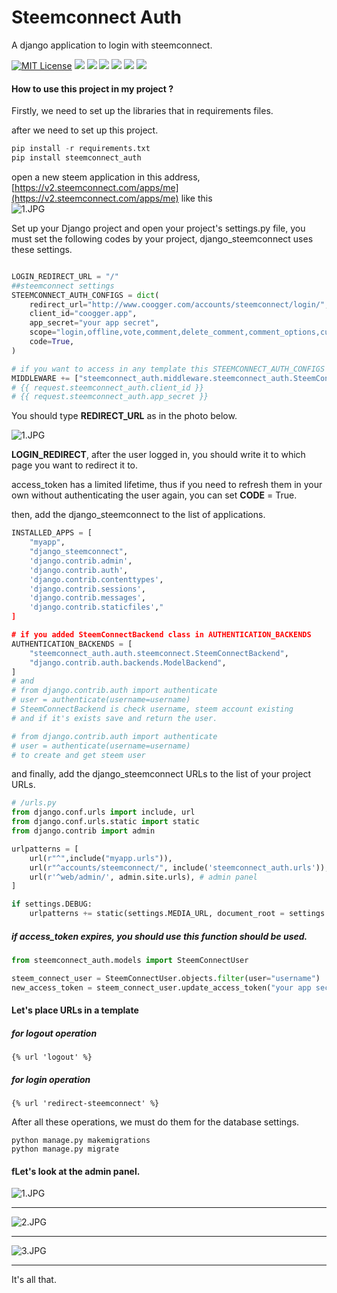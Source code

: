 # Steemconnect Auth
A django application to login with steemconnect.

[![MIT License](https://img.shields.io/github/license/coogger/steemconnect_auth.svg)](https://github.com/coogger/steemconnect_auth/blob/master/LICENSE.txt) [![](https://img.shields.io/github/release/coogger/steemconnect_auth.svg)](https://github.com/coogger/steemconnect_auth/releases) ![](https://img.shields.io/github/last-commit/coogger/steemconnect_auth.svg) ![](https://pepy.tech/badge/steemconnect_auth) ![](https://img.shields.io/badge/Code%20style-black-black) ![](https://img.shields.io/badge/code%20style-isort-lightgrey) [![](https://img.shields.io/badge/Unnecessary%20library%20detection-unimport-green)](https://github.com/hakancelik96/unimport)


#### How to use this project in my project ?

Firstly, we need to set up the libraries that in requirements files.

after we need to set up this project.

```python
pip install -r requirements.txt
pip install steemconnect_auth
```

open a new steem application in this address, [https://v2.steemconnect.com/apps/me](https://v2.steemconnect.com/apps/me) like this
<br>
![1.JPG](https://cdn.steemitimages.com/DQmUuKDj9mzR29bKkXq6Z7r7uaVT1Q3NV6QuBFTGe3WE4Qh/1.JPG)

Set up your Django project and open your project's settings.py file, you must set the following codes by your project, django_steemconnect uses these settings.

```python

LOGIN_REDIRECT_URL = "/"
##steemconnect settings
STEEMCONNECT_AUTH_CONFIGS = dict(
    redirect_url="http://www.coogger.com/accounts/steemconnect/login/",
    client_id="coogger.app",
    app_secret="your app secret",
    scope="login,offline,vote,comment,delete_comment,comment_options,custom_json,claim_reward_balance",
    code=True,
)

# if you want to access in any template this STEEMCONNECT_AUTH_CONFIGS
MIDDLEWARE += ["steemconnect_auth.middleware.steemconnect_auth.SteemConnectAuthMiddleware"]
# {{ request.steemconnect_auth.client_id }}
# {{ request.steemconnect_auth.app_secret }}

```
You should type **REDIRECT_URL** as in the photo below.

![1.JPG](https://cdn.steemitimages.com/DQmRYNKg9z6D9PEmkeSFqiuHpUEjmeEqA36HjrLaqSxgUMQ/1.JPG)

**LOGIN_REDIRECT**, after the user logged in, you should write it to which page you want to redirect it to.

access_token has a limited lifetime, thus if you need to refresh them in your own without authenticating the user again, you can set **CODE** = True.

then, add the django_steemconnect to the list of applications.

```python
INSTALLED_APPS = [
    "myapp",
    "django_steemconnect",
    'django.contrib.admin',
    'django.contrib.auth',
    'django.contrib.contenttypes',
    'django.contrib.sessions',
    'django.contrib.messages',
    'django.contrib.staticfiles',"
]

# if you added SteemConnectBackend class in AUTHENTICATION_BACKENDS
AUTHENTICATION_BACKENDS = [
    "steemconnect_auth.auth.steemconnect.SteemConnectBackend",
    "django.contrib.auth.backends.ModelBackend",
]
# and
# from django.contrib.auth import authenticate
# user = authenticate(username=username)
# SteemConnectBackend is check username, steem account existing
# and if it's exists save and return the user.

# from django.contrib.auth import authenticate
# user = authenticate(username=username)
# to create and get steem user
```
and finally, add the django_steemconnect URLs to the list of your project URLs.

```python
# /urls.py
from django.conf.urls import include, url
from django.conf.urls.static import static
from django.contrib import admin

urlpatterns = [
    url(r"^",include("myapp.urls")),
    url(r"^accounts/steemconnect/", include('steemconnect_auth.urls')), # signup, login or create new user
    url(r'^web/admin/', admin.site.urls), # admin panel
]

if settings.DEBUG:
    urlpatterns += static(settings.MEDIA_URL, document_root = settings.MEDIA_ROOT)
```

##### if access_token expires, you should use this function should be used.

```python
from steemconnect_auth.models import SteemConnectUser

steem_connect_user = SteemConnectUser.objects.filter(user="username")
new_access_token = steem_connect_user.update_access_token("your app secret")
```

#### Let's place URLs in a template

##### for logout operation
```
{% url 'logout' %}
```


##### for login operation
```
{% url 'redirect-steemconnect' %}
```

After all these operations, we must do them for the database settings.

```
python manage.py makemigrations
python manage.py migrate
```

#### fLet's look at the admin panel.

![1.JPG](https://cdn.steemitimages.com/DQmc4FyM4kQ1ZBP8ihDfCp6vWq4E8Aia3A1aiRpWP4Po4so/1.JPG)

----

![2.JPG](https://cdn.steemitimages.com/DQmPkJbQZqr7e99enWg12vVnH4sCoKTbBWdjZ679ZEBxKLF/2.JPG)

----

![3.JPG](https://cdn.steemitimages.com/DQmdj7hL26xpXGQTVdfrQDzkcCqcsQaBWBnYs5ARuUao4Gg/3.JPG)

----

It's all that.
